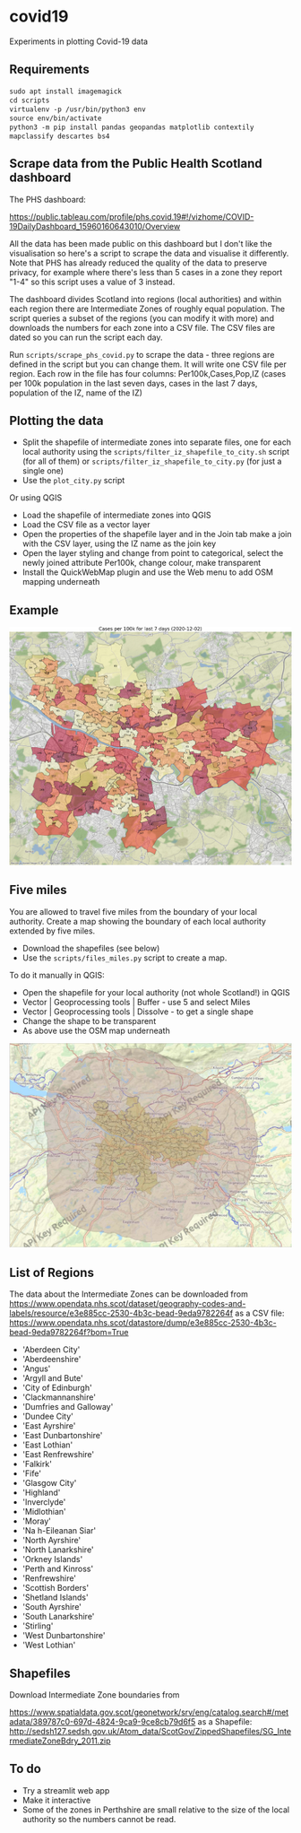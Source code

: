 # covid19

Experiments in plotting Covid-19 data

## Requirements

```
sudo apt install imagemagick
cd scripts
virtualenv -p /usr/bin/python3 env
source env/bin/activate
python3 -m pip install pandas geopandas matplotlib contextily mapclassify descartes bs4
```

## Scrape data from the Public Health Scotland dashboard

The PHS dashboard:

https://public.tableau.com/profile/phs.covid.19#!/vizhome/COVID-19DailyDashboard_15960160643010/Overview

All the data has been made public on this dashboard but I don't like the visualisation so here's a script to scrape the data and visualise it differently. Note that PHS has already reduced the quality of the data to preserve privacy, for example where there's less than 5 cases in a zone they report "1-4" so this script uses a value of 3 instead.

The dashboard divides Scotland into regions (local authorities) and within each region there are Intermediate Zones of roughly equal population. The script queries a subset of the regions (you can modify it with more) and downloads the numbers for each zone into a CSV file. The CSV files are dated so you can run the script each day.

Run `scripts/scrape_phs_covid.py` to scrape the data - three regions are defined in the script but you can change them. It will write one CSV file per region. Each row in the file has four columns: Per100k,Cases,Pop,IZ (cases per 100k population in the last seven days, cases in the last 7 days, population of the IZ, name of the IZ)

## Plotting the data

* Split the shapefile of intermediate zones into separate files, one for each local authority
 using the `scripts/filter_iz_shapefile_to_city.sh` script (for all of them) or `scripts/filter_iz_shapefile_to_city.py` (for just a single one)
* Use the `plot_city.py` script

Or using QGIS

* Load the shapefile of intermediate zones into QGIS
* Load the CSV file as a vector layer
* Open the properties of the shapefile layer and in the Join tab make a join with the CSV layer, using the IZ name as the join key
* Open the layer styling and change from point to categorical, select the newly joined attribute Per100k, change colour, make transparent
* Install the QuickWebMap plugin and use the Web menu to add OSM mapping underneath

## Example

![Glasgow cases per 100k](images/Glasgow_City.jpg)

## Five miles

You are allowed to travel five miles from the boundary of your local authority.
Create a map showing the boundary of each local authority extended by five miles.

* Download the shapefiles (see below)
* Use the `scripts/files_miles.py` script to create a map.

To do it manually in QGIS:

* Open the shapefile for your local authority (not whole Scotland!) in QGIS
* Vector | Geoprocessing tools | Buffer - use 5 and select Miles
* Vector | Geoprocessing tools | Dissolve - to get a single shape
* Change the shape to be transparent
* As above use the OSM map underneath

![Glasgow Five Miles](images/Five_miles_Glasgow.jpg)

## List of Regions

The data about the Intermediate Zones can be downloaded from
https://www.opendata.nhs.scot/dataset/geography-codes-and-labels/resource/e3e885cc-2530-4b3c-bead-9eda9782264f
as a CSV file:
https://www.opendata.nhs.scot/datastore/dump/e3e885cc-2530-4b3c-bead-9eda9782264f?bom=True

* 'Aberdeen City'
* 'Aberdeenshire'
* 'Angus'
* 'Argyll and Bute'
* 'City of Edinburgh'
* 'Clackmannanshire'
* 'Dumfries and Galloway'
* 'Dundee City'
* 'East Ayrshire'
* 'East Dunbartonshire'
* 'East Lothian'
* 'East Renfrewshire'
* 'Falkirk'
* 'Fife'
* 'Glasgow City'
* 'Highland'
* 'Inverclyde'
* 'Midlothian'
* 'Moray'
* 'Na h-Eileanan Siar'
* 'North Ayrshire'
* 'North Lanarkshire'
* 'Orkney Islands'
* 'Perth and Kinross'
* 'Renfrewshire'
* 'Scottish Borders'
* 'Shetland Islands'
* 'South Ayrshire'
* 'South Lanarkshire'
* 'Stirling'
* 'West Dunbartonshire'
* 'West Lothian'

## Shapefiles

Download Intermediate Zone boundaries from

https://www.spatialdata.gov.scot/geonetwork/srv/eng/catalog.search#/metadata/389787c0-697d-4824-9ca9-9ce8cb79d6f5
as a Shapefile:
http://sedsh127.sedsh.gov.uk/Atom_data/ScotGov/ZippedShapefiles/SG_IntermediateZoneBdry_2011.zip

## To do

* Try a streamlit web app
* Make it interactive
* Some of the zones in Perthshire are small relative to the size of the local authority so the numbers cannot be read.

